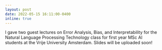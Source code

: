 ```yaml
---
layout: post
date: 2022-05-15 16:11:00-0400
inline: true
---
```

I gave two guest lectures on Error Analysis, Bias, and Interpretability for the Natural Language Processing Technology class for first year MSc AI students at the Vrije University Amsterdam. Slides will be uploaded soon!